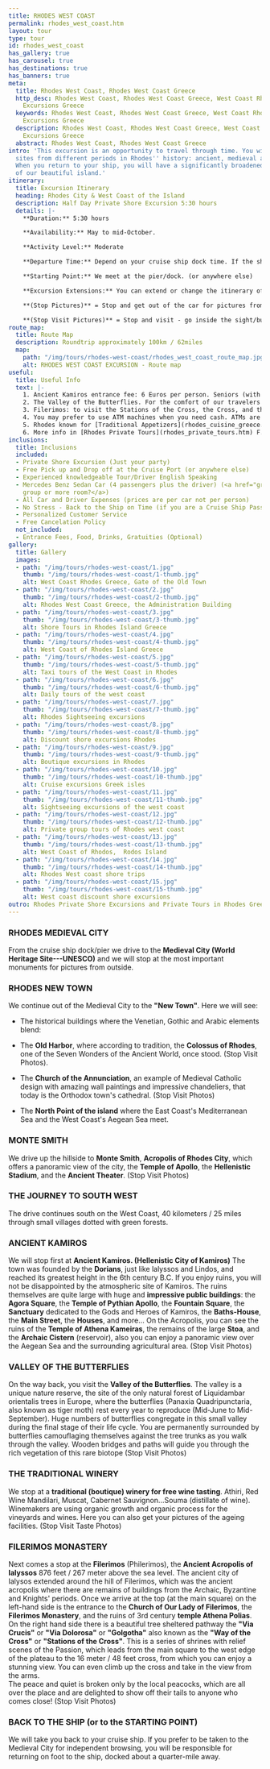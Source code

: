 ```yaml
---
title: RHODES WEST COAST
permalink: rhodes_west_coast.htm
layout: tour
type: tour
id: rhodes_west_coast
has_gallery: true
has_carousel: true
has_destinations: true
has_banners: true
meta:
  title: Rhodes West Coast, Rhodes West Coast Greece
  http_desc: Rhodes West Coast, Rhodes West Coast Greece, West Coast Rhodes, Shore
    Excursions Greece
  keywords: Rhodes West Coast, Rhodes West Coast Greece, West Coast Rhodes, Shore
    Excursions Greece
  description: Rhodes West Coast, Rhodes West Coast Greece, West Coast Rhodes, Shore
    Excursions Greece
  abstract: Rhodes West Coast, Rhodes West Coast Greece
intro: 'This excursion is an opportunity to travel through time. You will see many
  sites from different periods in Rhodes'' history: ancient, medieval and modern.
  When you return to your ship, you will have a significantly broadened understanding
  of our beautiful island.'
itinerary:
  title: Excursion Itinerary
  heading: Rhodes City & West Coast of the Island
  description: Half Day Private Shore Excursion 5:30 hours
  details: |-
    **Duration:** 5:30 hours

    **Availability:** May to mid-October.

    **Activity Level:** Moderate

    **Departure Time:** Depend on your cruise ship dock time. If the ship arrives late into port, we'll adjust our schedules, and the rental time will start from the moment you meet your driver.

    **Starting Point:** We meet at the pier/dock. (or anywhere else)

    **Excursion Extensions:** You can extend or change the itinerary of this private shore excursion as you wish, and add the highlights you want to visit.

    **(Stop Pictures)** = Stop and get out of the car for pictures from outside of the Sight/building

    **(Stop Visit Pictures)** = Stop and visit - go inside the sight/building for pictures
route_map:
  title: Route Map
  description: Roundtrip approximately 100km / 62miles
  map:
    path: "/img/tours/rhodes-west-coast/rhodes_west_coast_route_map.jpg"
    alt: RHODES WEST COAST EXCURSION - Route map
useful:
  title: Useful Info
  text: |-
    1. Ancient Kamiros entrance fee: 6 Euros per person. Seniors (with Id or Passport) 3 Euros per person. Children under 18 years old free
    2. The Valley of the Butterflies. For the comfort of our travelers we drive them to the Secondary Gate - upper gate so they can walk down easier (one way) 30 - 40 min. The elderly people in your group they can wait down at the Main Gate, with the driver while you explore the place. There is a small cafe, a refreshment kiosk, and a little gift shop.  Entrance fee: (3 Euros Low Season) (5 Euros High Season) per person. Children under 12 years old Free. (Before June 15th and after September 15th we skip the site as no butterflies)
    3. Filerimos: to visit the Stations of the Cross, the Cross, and the panoramic vista is Free, to visit the Monastery and the Church 6 Euros per person. Seniors (with Id or Passport) 3 Euros per person. Children under 18 years old free. The site has a refreshment kiosk a souvenir shop and shady seating.
    4. You may prefer to use ATM machines when you need cash. ATMs are everywhere.
    5. Rhodes known for [Traditional Appetizers](rhodes_cuisine_greece.htm), desserts, [Wines](wine_tours_greece.htm), the famous handmade [Rhodes Pottery - Ceramics](keramika-rodosa-gretsiya.htm) and the beautiful [Rhodes Beaches](./rhodes-beach-tour-excursion.htm).
    6. More info in [Rhodes Private Tours](rhodes_private_tours.htm) F.A.Q.
inclusions:
  title: Inclusions
  included:
  - Private Shore Excursion (Just your party)
  - Free Pick up and Drop off at the Cruise Port (or anywhere else)
  - Experienced knowledgeable Tour/Driver English Speaking
  - Mercedes Benz Sedan Car (4 passengers plus the driver) (<a href="groups.htm">bigger
    group or more room?</a>)
  - All Car and Driver Expenses (prices are per car not per person)
  - No Stress - Back to the Ship on Time (if you are a Cruise Ship Passenger)
  - Personalized Customer Service
  - Free Cancelation Policy
  not_included:
  - Entrance Fees, Food, Drinks, Gratuities (Optional)
gallery:
  title: Gallery
  images:
  - path: "/img/tours/rhodes-west-coast/1.jpg"
    thumb: "/img/tours/rhodes-west-coast/1-thumb.jpg"
    alt: West Coast Rhodes Greece, Gate of the Old Town
  - path: "/img/tours/rhodes-west-coast/2.jpg"
    thumb: "/img/tours/rhodes-west-coast/2-thumb.jpg"
    alt: Rhodes West Coast Greece, the Administration Building
  - path: "/img/tours/rhodes-west-coast/3.jpg"
    thumb: "/img/tours/rhodes-west-coast/3-thumb.jpg"
    alt: Shore Tours in Rhodes Island Greece
  - path: "/img/tours/rhodes-west-coast/4.jpg"
    thumb: "/img/tours/rhodes-west-coast/4-thumb.jpg"
    alt: West Coast of Rhodes Island Greece
  - path: "/img/tours/rhodes-west-coast/5.jpg"
    thumb: "/img/tours/rhodes-west-coast/5-thumb.jpg"
    alt: Taxi tours of the West Coast in Rhodes
  - path: "/img/tours/rhodes-west-coast/6.jpg"
    thumb: "/img/tours/rhodes-west-coast/6-thumb.jpg"
    alt: Daily tours of the west coast
  - path: "/img/tours/rhodes-west-coast/7.jpg"
    thumb: "/img/tours/rhodes-west-coast/7-thumb.jpg"
    alt: Rhodes Sightseeing excursions
  - path: "/img/tours/rhodes-west-coast/8.jpg"
    thumb: "/img/tours/rhodes-west-coast/8-thumb.jpg"
    alt: Discount shore excursions Rhodes
  - path: "/img/tours/rhodes-west-coast/9.jpg"
    thumb: "/img/tours/rhodes-west-coast/9-thumb.jpg"
    alt: Boutique excursions in Rhodes
  - path: "/img/tours/rhodes-west-coast/10.jpg"
    thumb: "/img/tours/rhodes-west-coast/10-thumb.jpg"
    alt: Cruise excursions Greek isles
  - path: "/img/tours/rhodes-west-coast/11.jpg"
    thumb: "/img/tours/rhodes-west-coast/11-thumb.jpg"
    alt: Sightseeing excursions of the west coast
  - path: "/img/tours/rhodes-west-coast/12.jpg"
    thumb: "/img/tours/rhodes-west-coast/12-thumb.jpg"
    alt: Private group tours of Rhodes west coast
  - path: "/img/tours/rhodes-west-coast/13.jpg"
    thumb: "/img/tours/rhodes-west-coast/13-thumb.jpg"
    alt: West Coast of Rhodos,  Rodos Island
  - path: "/img/tours/rhodes-west-coast/14.jpg"
    thumb: "/img/tours/rhodes-west-coast/14-thumb.jpg"
    alt: Rhodes West coast shore trips
  - path: "/img/tours/rhodes-west-coast/15.jpg"
    thumb: "/img/tours/rhodes-west-coast/15-thumb.jpg"
    alt: West coast discount shore excursions
outro: Rhodes Private Shore Excursions and Private Tours in Rhodes Greece
---
```


### RHODES MEDIEVAL CITY

From the cruise ship dock/pier we drive to the **Medieval City (World Heritage Site---UNESCO)** and we will stop at the most important monuments for pictures from outside.

### RHODES NEW TOWN

We continue out of the Medieval City to the **"New Town"**. Here we will see:

- The historical buildings where the Venetian, Gothic and Arabic elements blend:

- The **Old Harbor**, where according to tradition, the **Colossus of Rhodes**, one of the Seven Wonders of the Ancient World, once stood. (Stop Visit Photos).

- The **Church of the Annunciation**, an example of Medieval Catholic design with amazing wall paintings and impressive chandeliers, that today is the Orthodox town's cathedral. (Stop Visit Photos)

- The **North Point of the island** where the East Coast's Mediterranean Sea and the West Coast's Aegean Sea meet.

### MONTE SMITH

We drive up the hillside to **Monte Smith**, **Acropolis of Rhodes City**, which offers a panoramic view of the city, the **Temple of Apollo**, the **Hellenistic Stadium**, and the **Ancient Theater**. (Stop Visit Photos)

### THE JOURNEY TO SOUTH WEST

The drive continues south on the West Coast, 40 kilometers / 25 miles through small villages dotted with green forests.

### ANCIENT KAMIROS

We will stop first at **Ancient Kamiros. (Hellenistic City of Kamiros)** The town was founded by the **Dorians**, just like lalyssos and Lindos, and reached its greatest height in the 6th century B.C. If you enjoy ruins, you will not be disappointed by the atmospheric site of Kamiros. The ruins themselves are quite large with huge and **impressive public buildings**: the **Agora Square**, the **Temple of Pythian Apollo**, the **Fountain Square**, the **Sanctuary** dedicated to the Gods and Heroes of Kamiros, the **Baths-House**, the **Main Street**, the **Houses**, and more... On the Acropolis, you can see the ruins of the **Temple of Athena Kameiras**, the remains of the large **Stoa**, and the **Archaic Cistern** (reservoir), also you can enjoy a panoramic view over the Aegean Sea and the surrounding agricultural area. (Stop Visit Photos)

### VALLEY OF THE BUTTERFLIES

On the way back, you visit the **Valley of the Butterflies**. The valley is a unique nature reserve, the site of the only natural forest of Liquidambar orientalis trees in Europe, where the butterflies (Panaxia Quadripunctaria, also known as tiger moth) rest every year to reproduce (Mid-June to Mid-September). Huge numbers of butterflies congregate in this small valley during the final stage of their life cycle. You are permanently surrounded by butterflies camouflaging themselves against the tree trunks as you walk through the valley. Wooden bridges and paths will guide you through the rich vegetation of this rare biotope (Stop Visit Photos)

### THE TRADITIONAL WINERY

We stop at a **traditional (boutique) winery for free wine tasting**. Athiri, Red Wine Mandilari, Muscat, Cabernet Sauvignon...Souma (distillate of wine). Winemakers are using organic growth and organic process for the vineyards and wines. Here you can also get your pictures of the ageing facilities. (Stop Visit Taste Photos)

### FILERIMOS MONASTERY

Next comes a stop at the **Filerimos** (Philerimos), the **Ancient Acropolis of Ialyssos** 876 feet / 267 meter above the sea level. The ancient city of Ialysos extended around the hill of Filerimos, which was the ancient acropolis where there are remains of buildings from the Archaic, Byzantine and Knights' periods. Once we arrive at the top (at the main square) on the left-hand side is the entrance to the **Church of Our Lady of Filerimos**, the **Filerimos Monastery**, and the ruins of 3rd century **temple Athena Polias**. On the right hand side there is a beautiful tree sheltered pathway the **"Via Crucis"** or **"Via Dolorosa"** or **"Golgotha"** also known as the **"Way of the Cross"** or **"Stations of the Cross"**. This is a series of shrines with relief scenes of the Passion, which leads from the main square to the west edge of the plateau to the 16 meter / 48 feet cross, from which you can enjoy a stunning view. You can even climb up the cross and take in the view from the arms.\
The peace and quiet is broken only by the local peacocks, which are all over the place and are delighted to show off their tails to anyone who comes close! (Stop Visit Photos)

### BACK TO THE SHIP (or to the STARTING POINT)

We will take you back to your cruise ship. If you prefer to be taken to the Medieval City for independent browsing, you will be responsible for returning on foot to the ship, docked about a quarter-mile away.